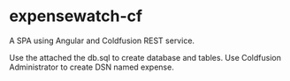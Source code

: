 # expensewatch-cf

A SPA using Angular and Coldfusion REST service.

Use the attached the db.sql to create database and tables. Use Coldfusion Administrator to create DSN named expense.

